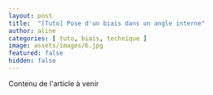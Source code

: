 ```yaml
---
layout: post
title:  "[Tuto] Pose d'un biais dans un angle interne"
author: aline
categories: [ tuto, biais, technique ]
image: assets/images/6.jpg
featured: false
hidden: false
---
```


Contenu de l'article à venir